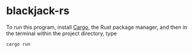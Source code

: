 ﻿# blackjack-rs

To run this program, install [Cargo](https://doc.rust-lang.org/cargo/getting-started/installation.html), the Rust package manager, and then in the terminal within the project directory, type
```
cargo run
```
